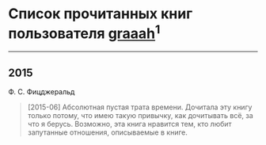 # Список прочитанных книг пользователя [graaah](http://vk.com/id223929452)<sup>1</sup>
---

## 2015

Ф. С. Фицджеральд
> [2015-06] Абсолютная пустая трата времени. Дочитала эту книгу только потому, что имею такую привычку, как дочитывать всё, за что я берусь. Возможно, эта книга нравится тем, кто любит запутанные отношения, описываемые в книге.



